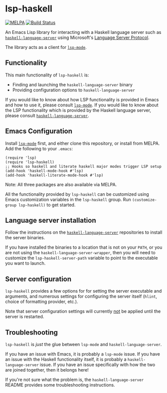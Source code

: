 lsp-haskell
===========

[![MELPA](https://melpa.org/packages/lsp-haskell-badge.svg)](https://melpa.org/#/lsp-haskell) [![Build Status](https://travis-ci.com/emacs-lsp/lsp-haskell.svg?branch=master)](https://travis-ci.com/emacs-lsp/lsp-haskell)

An Emacs Lisp library for interacting with a Haskell language server such as [`haskell-language-server`](https://github.com/haskell/haskell-language-server/) using Microsoft's [Language Server Protocol](https://github.com/Microsoft/language-server-protocol/).

The library acts as a client for [`lsp-mode`](https://github.com/emacs-lsp/lsp-mode).

## Functionality

This main functionality of `lsp-haskell` is:
- Finding and launching the `haskell-language-server` binary
- Providing configuration options to `haskell-language-server`

If you would like to know about how LSP functionality is provided in Emacs and how to use it, please consult [`lsp-mode`](https://github.com/emacs-lsp/lsp-mode).
If you would like to know about the LSP functionality which is provided by the Haskell language server, please consult [`haskell-language-server`](https://github.com/haskell/haskell-language-server).

## Emacs Configuration

Install [`lsp-mode`](https://github.com/emacs-lsp/lsp-mode) first, and either clone this repository, or install from MELPA. Add the following to your `.emacs`:

```emacs-lisp
(require 'lsp)
(require 'lsp-haskell)
;; Hooks so haskell and literate haskell major modes trigger LSP setup
(add-hook 'haskell-mode-hook #'lsp)
(add-hook 'haskell-literate-mode-hook #'lsp)
```

Note: All three packages are also available via MELPA.

All the functionality provided by `lsp-haskell` can be customized using Emacs customization variables in the `lsp-haskell` group.
Run `(customize-group lsp-haskell)` to get started.

## Language server installation

Follow the instructions on the [`haskell-language-server`](https://github.com/haskell/haskell-language-server) repositories to install the server binaries.

If you have installed the binaries to a location that is not on your `PATH`, or you are not using the `haskell-language-server-wrapper`, then you will need to customize the `lsp-haskell-server-path` variable to point to the executable you want to launch.

## Server configuration

`lsp-haskell` provides a few options for for setting the server executable and arguments, and numerous settings for configuring the server itself (`hlint`, choice of formatting provider, etc.).

Note that server configuration settings will currently [not](https://github.com/emacs-lsp/lsp-mode/issues/1174) be applied until the server is restarted.

## Troubleshooting

`lsp-haskell` is *just* the glue between `lsp-mode` and `haskell-language-server`.

If you have an issue with Emacs, it is probably a `lsp-mode` issue.
If you have an issue with the Haskell functionality itself, it is probably a `haskell-language-server` issue.
If you have an issue specifically with how the two are joined together, then it belongs here!

If you're not sure what the problem is, the `haskell-language-server` README provides some troubleshooting instructions.
